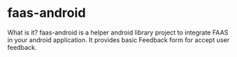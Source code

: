 faas-android
============
What is it?
faas-android is a helper android library project to integrate FAAS in your android application. It provides basic Feedback form for accept user feedback. 

